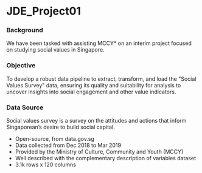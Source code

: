 # JDE_Project01

### Background
We have been tasked with assisting MCCY* on an interim project focused on studying social values in Singapore.

### Objective
To develop a robust data pipeline to extract, transform, and load the "Social Values Survey" data, ensuring its quality and suitability for analysis to uncover insights into social engagement and other value indicators.

### Data Source
Social values survey is a survey on the attitudes and actions that inform Singaporean’s desire to build social capital.
- Open-source, from data.gov.sg
- Data collected from Dec 2018 to Mar 2019
- Provided by the Ministry of Culture, Community and Youth (MCCY)
- Well described with the complementary description of variables dataset
- 3.1k rows x 120 columns
